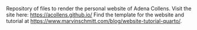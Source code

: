 Repository of files to render the personal website of Adena Collens. Visit the site here: <https://acollens.github.io/>
Find the template for the website and tutorial at <https://www.marvinschmitt.com/blog/website-tutorial-quarto/>.

